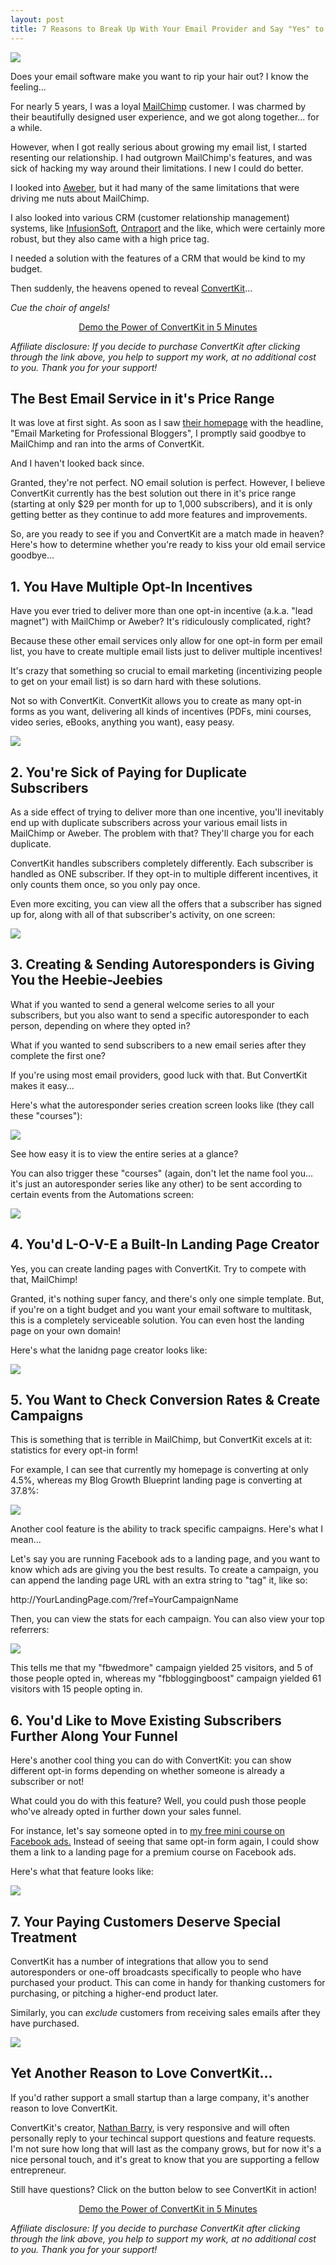 ```yaml
---
layout: post
title: 7 Reasons to Break Up With Your Email Provider and Say "Yes" to ConvertKit
---
```


<img src="/img/cupid.gif" class="image-right">

Does your email software make you want to rip your hair out? I know the feeling...

For nearly 5 years, I was a loyal <a href="http://mailchimp.com/">MailChimp</a> customer. I was charmed by their beautifully designed user experience, and we got along together... for a while.

However, when I got really serious about growing my email list, I started resenting our relationship. I had outgrown MailChimp's features, and was sick of hacking my way around their limitations. I new I could do better.

I looked into <a href="http://www.aweber.com/">Aweber</a>, but it had many of the same limitations that were driving me nuts about MailChimp.

I also looked into various CRM (customer relationship management) systems, like <a href="http://www.infusionsoft.com/">InfusionSoft</a>, <a href="https://ontraport.com/">Ontraport</a> and the like, which were certainly more robust, but they also came with a high price tag.

I needed a solution with the features of a CRM that would be kind to my budget.

Then suddenly, the heavens opened to reveal <a href="http://mbsy.co/nathanbarry/19858214">ConvertKit</a>... 

*Cue the choir of angels!*

<div class="subway-box">
<center><a href="http://mbsy.co/nathanbarry/19858214" class="button cta-button">Demo the Power of ConvertKit in 5 Minutes</a></center>
</div>
<p class="small"><em>Affiliate disclosure: If you decide to purchase ConvertKit after clicking through the link above, you help to support my work, at no additional cost to you. Thank you for your support!</em></p>

<h2>The Best Email Service in it's Price Range</h2>

It was love at first sight. As soon as I saw <a href="http://mbsy.co/nathanbarry/19858214">their homepage</a> with the headline, "Email Marketing for Professional Bloggers", I promptly said goodbye to MailChimp and ran into the arms of ConvertKit.

And I haven't looked back since.

Granted, they're not perfect. NO email solution is perfect. However, I believe ConvertKit currently has the best solution out there in it's price range (starting at only $29 per month for up to 1,000 subscribers), and it is only getting better as they continue to add more features and improvements.

So, are you ready to see if you and ConvertKit are a match made in heaven? Here's how to determine whether you're ready to kiss your old email service goodbye...

<h2>1. You Have Multiple Opt-In Incentives</h2>

<p>Have you ever tried to deliver more than one opt-in incentive (a.k.a. "lead magnet") with MailChimp or Aweber? It's ridiculously complicated, right?</p>

<p>Because these other email services only allow for one opt-in form per email list, you have to create multiple email lists just to deliver multiple incentives!</p>

<p>It's crazy that something so crucial to email marketing (incentivizing people to get on your email list) is so darn hard with these solutions.</p>

<p>Not so with ConvertKit. ConvertKit allows you to create as many opt-in forms as you want, delivering all kinds of incentives (PDFs, mini courses, video series, eBooks, anything you want), easy peasy.</p>

<img src="/img/convertkit2.png">

<h2>2. You're Sick of Paying for Duplicate Subscribers</h2>

<p>As a side effect of trying to deliver more than one incentive, you'll inevitably end up with duplicate subscribers across your various email lists in MailChimp or Aweber. The problem with that? They'll charge you for each duplicate.</p>

<p>ConvertKit handles subscribers completely differently. Each subscriber is handled as ONE subscriber. If they opt-in to multiple different incentives, it only counts them once, so you only pay once.</p>

<p>Even more exciting, you can view all the offers that a subscriber has signed up for, along with all of that subscriber's activity, on one screen:</p>

<img src="/img/convertkit1.png">

<h2>3. Creating & Sending Autoresponders is Giving You the Heebie-Jeebies</h2>

<p>What if you wanted to send a general welcome series to all your subscribers, but you also want to send a specific autoresponder to each person, depending on where they opted in?</p>

<p>What if you wanted to send subscribers to a new email series after they complete the first one?</p>

<p>If you're using most email providers, good luck with that. But ConvertKit makes it easy...</p>

<p>Here's what the autoresponder series creation screen looks like (they call these "courses"):</p>

<img src="/img/convertkit3.png">

<p>See how easy it is to view the entire series at a glance?</p>

<p>You can also trigger these "courses" (again, don't let the name fool you... it's just an autoresponder series like any other) to be sent according to certain events from the Automations screen:</p>

<img src="/img/convertkit4.png">

<h2>4. You'd L-O-V-E a Built-In Landing Page Creator</h2>

<p>Yes, you can create landing pages with ConvertKit. Try to compete with that, MailChimp!</p>

<p>Granted, it's nothing super fancy, and there's only one simple template. But, if you're on a tight budget and you want your email software to multitask, this is a completely serviceable solution. You can even host the landing page on your own domain!</p>

<p>Here's what the lanidng page creator looks like:</p>

<img src="/img/convertkit5.png">

<h2>5. You Want to Check Conversion Rates & Create Campaigns</h2>

<p>This is something that is terrible in MailChimp, but ConvertKit excels at it: statistics for every opt-in form!</p>
<p>For example, I can see that currently my homepage is converting at only 4.5%, whereas my Blog Growth Blueprint landing page is converting at 37.8%:</p>

<img src="/img/convertkit6.png">

<p>Another cool feature is the ability to track specific campaigns. Here's what I mean...</p>

<p>Let's say you are running Facebook ads to a landing page, and you want to know which ads are giving you the best results. To create a campaign, you can append the landing page URL with an extra string to "tag" it, like so:</p>

<p>http://YourLandingPage.com/<span class="highlight">?ref=YourCampaignName</span></p>

<p>Then, you can view the stats for each campaign. You can also view your top referrers:</p>

<img src="/img/convertkit7.png">

<p>This tells me that my "fbwedmore" campaign yielded 25 visitors, and 5 of those people opted in, whereas my "fbbloggingboost" campaign yielded 61 visitors with 15 people opting in.</p>

<h2>6. You'd Like to Move Existing Subscribers Further Along Your Funnel</h2>

<p>Here's another cool thing you can do with ConvertKit: you can show different opt-in forms depending on whether someone is already a subscriber or not!</p>

<p>What could you do with this feature? Well, you could push those people who've already opted in further down your sales funnel.</p>

<p>For instance, let's say someone opted in to <a href="http://persuasiveblog.com/fbadsclass/">my free mini course on Facebook ads.</a> Instead of seeing that same opt-in form again, I could show them a link to a landing page for a premium course on Facebook ads.</p>

<p>Here's what that feature looks like:</p>

<img src="/img/convertkit8.png">

<h2>7. Your Paying Customers Deserve Special Treatment</h2>

<p>ConvertKit has a number of integrations that allow you to send autoresponders or one-off broadcasts specifically to people who have purchased your product. This can come in handy for thanking customers for purchasing, or pitching a higher-end product later.</p>

<p>Similarly, you can <em>exclude</em> customers from receiving sales emails after they have purchased.</p>

<img src="/img/convertkit9.png">

<h2>Yet Another Reason to Love ConvertKit...</h2>

<p>If you'd rather support a small startup than a large company, it's another reason to love ConvertKit.</p>

<p>ConvertKit's creator, <a href="http://nathanbarry.com/">Nathan Barry</a>, is very responsive and will often personally reply to your techincal support questions and feature requests. I'm not sure how long that will last as the company grows, but for now it's a nice personal touch, and it's great to know that you are supporting a fellow entrepreneur.</p>

<p>Still have questions? Click on the button below to see ConvertKit in action!</p>

<div class="subway-box">
<center><a href="http://mbsy.co/nathanbarry/19858214" class="button cta-button">Demo the Power of ConvertKit in 5 Minutes</a></center>
</div>
<p class="small"><em>Affiliate disclosure: If you decide to purchase ConvertKit after clicking through the link above, you help to support my work, at no additional cost to you. Thank you for your support!</em></p>

